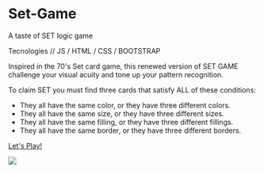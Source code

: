 # Set-Game
A taste of SET logic game

Tecnologies // JS / HTML / CSS / BOOTSTRAP

Inspired in the 70's Set card game, this renewed version of SET GAME challenge your visual acuity and tone up your pattern recognition.

To claim SET you must find three cards that satisfy ALL of these conditions:

<ul>
<li>They all have the same color,
or they have three different colors.</li>

<li>They all have the same size,
or they have three different sizes.</li>

<li>They all have the same filling,
or they have three different fillings.</li>

<li>They all have the same border,
or they have three different borders.</li>
</ul>
<a href src="https://juliapolbach.github.io/Set-Game/GAME%20SET/index.html">Let's Play!</a>

<img src="https://juliapolbach.github.io/Set-Game/GAME%20SET/img/setgame.jpg"></img>


